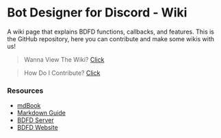 # Bot Designer for Discord - Wiki
A wiki page that explains BDFD functions, callbacks, and features. This is the GitHub repository, here you can contribute and make some wikis with us! 

> Wanna View The Wiki? [Click](https://nilpointer-software.github.io/bdfd-wiki/foreword.html)

> How Do I Contribute? [Click](./CONTRIBUTING.md)

### Resources
- [mdBook](https://github.com/rust-lang/mdBook)
- [Markdown Guide](https://guides.github.com/features/mastering-markdown/)
- [BDFD Server](https://botdesignerdiscord.com/discord)
- [BDFD Website](https://botdesignerdiscord.com)

